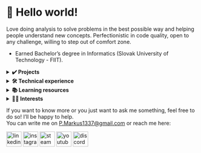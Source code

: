 # 👋 Hello world!
Love doing analysis to solve problems in the best possible way and helping people understand new concepts. Perfectionistic in code quality, open to any challenge, willing to step out of comfort zone.
 - Earned Bachelor’s degree in Informatics (Slovak University of Technology - FIIT).

<details>
 <summary><b>✔️ Projects</b></summary>

 #### **Interactive tutorials in machine learning (2018)**
 <img src="https://github.com/freezpmark/Machine-Learning/blob/master/Dash_app3.jpg" align="right" width="300" height="192"/>
 <p align="justify">Created a web application that provides interactive and extensive visualizations of Naive Bayes classifier allowing us to deeply track its computational processes. Used a freshly released Dash framework in which the functionalities I used were not documented well yet. Along with this, I’ve explained the fundamentals of ML in Bachelor's thesis and created an introductory tutorial for machine learning text classification methods in ipynb document. (Python, Dash framework, Jupyter Notebook, HTML, CSS)</p>

 #### **Artificial Intelligence algorithms (2020)**
 <img src="https://github.com/freezpmark/Artificial-Intelligence/blob/master/animation.gif" align='right' width='300' height='158'/>
 <p align="justify">Created an app that produces GIF animation that visualizes: creation of map in Zen garden approach, shortest path visiting all destinations, deducing new facts from facts that are being collected at certain destinations. The intention behind this project was to improve Python coding skills while practising implementation of some of the most widely mentioned algorithms in AI that don't use machine learning techniques. (Python)</p>

 #### **Deep Learning (?)**
 </details>

<details>
 <summary><b>🛠️ Technical experience</b></summary>

  - **Development:** Python (Odoo ERP Software Development, Google/Discord API), C, C++, Java, PostgreSQL, HTML, CSS, JavaScript
  - **Tools:** VSCode, PyCharm, Git, GitHub/Lab, Jupyter, Heroku
  - **Interests:** Algorithms, AI (Machine/Deep Learning, NLP, Data Science), Python (NumPy, Pandas, Matplotlib, Sklearn, Dash, Tensorflow, PyTorch, spaCy)

[![Top Langs](https://github-readme-stats.vercel.app/api/top-langs/?username=freezpmark&layout=compact&hide=html)](https://github.com/anuraghazra/github-readme-stats)
</details>

<details>
 <summary><b>📚 Learning resources</b></summary>
 
 #### Books:
 ✔️ Programming in Python 3 (Mark Summerfield)  
 ✔️ Building Chatbots with Python (Sumit Raj)  
 📝 Neural Networks From Scratch (Harrison Kinsley & Daniel Kukiela)  
 📝 Hands-on Machine Learning with Scikit-Learn, Keras & Tensorflow (Aurélien Géron)  

 #### Coursera courses:
 ✔️ Machine Learning (2012) (61 hrs)  
 ✔️ Machine Learning: Classification (21 hrs)  
 ✔️ Learning How to Learn (15 hrs)  
 ✔️ AI For Everyone (12 hrs)  
 📝 Algorithms Specialization (64 hrs)  
 📝 Mathematics for Machine Learning Specialization (64 hrs)  
 📝 Applied Data Science with Python Specialization (140 hrs)  
 📝 Machine Learning (2022) (?)  
 ✔️ Deep Learning Specialization (180 hrs)  
 ✔️ Natural Language Processing Specialization (128 hrs)

 #### Youtube channels:
 📝 Sentdex, Corey Shafer, Python Programmer, Real Python, Data School, Freecodecamp, Tech With Tim, CS Dojo, TechLead, Daniel Bourke
</details>

<details>
 <summary><b>🙆‍♂️ Interests</b></summary>
  - Art, Guitar, Photography, Youtube
 
  - Physical/Mental Health
 
  - PC/Board Games

</details>


 If you want to know more or you just want to ask me something, feel free to do so! I’ll be happy to help.  
 You can write me on P.Markus1337@gmail.com or reach me here:

[<img src='https://cdn.jsdelivr.net/npm/simple-icons@3.0.1/icons/linkedin.svg' alt='linkedin' height='40'>](https://www.linkedin.com/in/freezpmark/)
[<img src='https://cdn.jsdelivr.net/npm/simple-icons@3.0.1/icons/instagram.svg' alt='instagram' height='40'>](https://www.instagram.com/freezpmark/)
[<img src='https://cdn.jsdelivr.net/npm/simple-icons@3.0.1/icons/steam.svg' alt='steam' height='40'>](https://steamcommunity.com/id/freezpmark/)
[<img src='https://cdn.jsdelivr.net/npm/simple-icons@3.0.1/icons/youtube.svg' alt='youtube' height='40'>](https://www.youtube.com/channel/UCZNX8ott8G_Fhu39ReKOYuQ/) [<img src='https://cdn.jsdelivr.net/npm/simple-icons@3.0.1/icons/discord.svg' alt='discord' height='40'>](https://discord.gg/pdGDJbR)

</details>
